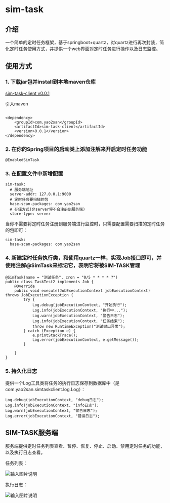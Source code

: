 # sim-task

## 介绍

一个简单的定时任务框架，基于springboot+quartz，对quartz进行再次封装，简化定时任务使用方式，并提供一个web界面对定时任务进行操作以及日志监控。

## 使用方式

### 1. 下载jar包并install到本地maven仓库

[sim-task-client v0.0.1](https://gitee.com/xgpxg/sim-task/releases)

引入maven


```

<dependency>
    <groupId>com.yao2san</groupId>
    <artifactId>sim-task-client</artifactId>
    <version>0.0.1</version>
</dependency>
```


### 2. 在你的Spring项目的启动类上添加注解来开启定时任务功能

    @EnabledSimTask

### 3. 在配置文件中新增配置


```
sim-task:
  # 服务端地址
  server-addr: 127.0.0.1:9000
  # 定时任务要扫描的包
  base-scan-packages: com.yao2san
  # 存储方式(非server将不会注册到服务端)
  store-type: server

```

当你不需要将定时任务注册到服务端进行监控时，只需要配置需要扫描的定时任务的包即可：

```
sim-task:
  base-scan-packages: com.yao2san

```


### 4. 新建定时任务执行类，和使用quartz一样，实现Job接口即可，并使用注解@SimTask来标记它，表明它将被SIM-TASK管理

```
@SimTask(name = "测试任务", cron = "0/5 * * * * ?")
public class TaskTest2 implements Job {
    @Override
    public void execute(JobExecutionContext jobExecutionContext) throws JobExecutionException {
        try {
            Log.debug(jobExecutionContext, "开始执行");
            Log.info(jobExecutionContext, "执行中...");
            Log.warn(jobExecutionContext, "警告日志");
            Log.info(jobExecutionContext, "任务结束");
            throw new RuntimeException("测试抛出异常");
        } catch (Exception e) {
            e.printStackTrace();
            Log.error(jobExecutionContext, e.getMessage());
        }

    }
}

```

### 5. 持久化日志

提供一个Log工具类将任务的执行日志保存到数据库中（是com.yao2san.simtaskclient.log.Log）：


```
Log.debug(jobExecutionContext, "debug日志");
Log.info(jobExecutionContext, "info日志");
Log.warn(jobExecutionContext, "警告日志");
Log.error(jobExecutionContext, "错误日志");

```

## SIM-TASK服务端

服务端提供定时任务列表查看、暂停、恢复、停止、启动、禁用定时任务的功能，以及执行日志查看。

任务列表：

![输入图片说明](https://images.gitee.com/uploads/images/2020/0105/193546_1774795f_1537128.png "屏幕截图.png")

执行日志：

![输入图片说明](https://images.gitee.com/uploads/images/2020/0105/194509_22be7385_1537128.png "屏幕截图.png")







